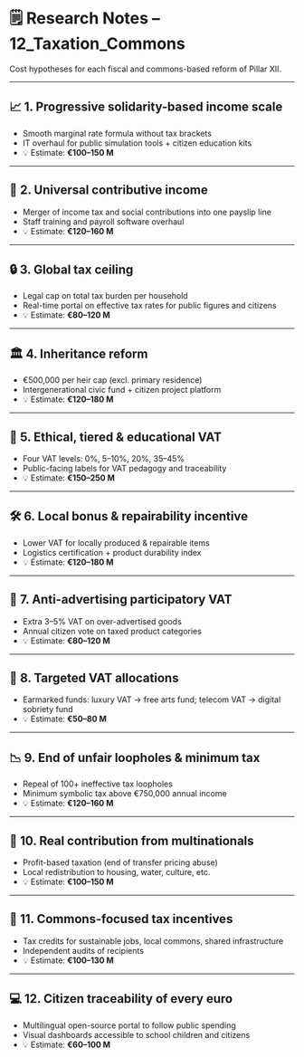 # 🗒️ Research Notes – 12_Taxation_Commons

Cost hypotheses for each fiscal and commons-based reform of Pillar XII.

---

## 📈 1. Progressive solidarity-based income scale

- Smooth marginal rate formula without tax brackets  
- IT overhaul for public simulation tools + citizen education kits  
- 💡 Estimate: **€100–150 M**

---

## 📄 2. Universal contributive income

- Merger of income tax and social contributions into one payslip line  
- Staff training and payroll software overhaul  
- 💡 Estimate: **€120–160 M**

---

## 🔒 3. Global tax ceiling

- Legal cap on total tax burden per household  
- Real-time portal on effective tax rates for public figures and citizens  
- 💡 Estimate: **€80–120 M**

---

## 🏛️ 4. Inheritance reform

- €500,000 per heir cap (excl. primary residence)  
- Intergenerational civic fund + citizen project platform  
- 💡 Estimate: **€120–180 M**

---

## 🛒 5. Ethical, tiered & educational VAT

- Four VAT levels: 0%, 5–10%, 20%, 35–45%  
- Public-facing labels for VAT pedagogy and traceability  
- 💡 Estimate: **€150–250 M**

---

## 🛠️ 6. Local bonus & repairability incentive

- Lower VAT for locally produced & repairable items  
- Logistics certification + product durability index  
- 💡 Estimate: **€120–180 M**

---

## 📢 7. Anti-advertising participatory VAT

- Extra 3–5% VAT on over-advertised goods  
- Annual citizen vote on taxed product categories  
- 💡 Estimate: **€80–120 M**

---

## 🎯 8. Targeted VAT allocations

- Earmarked funds: luxury VAT → free arts fund; telecom VAT → digital sobriety fund  
- 💡 Estimate: **€50–80 M**

---

## 📉 9. End of unfair loopholes & minimum tax

- Repeal of 100+ ineffective tax loopholes  
- Minimum symbolic tax above €750,000 annual income  
- 💡 Estimate: **€120–160 M**

---

## 🏢 10. Real contribution from multinationals

- Profit-based taxation (end of transfer pricing abuse)  
- Local redistribution to housing, water, culture, etc.  
- 💡 Estimate: **€100–150 M**

---

## 🫱 11. Commons-focused tax incentives

- Tax credits for sustainable jobs, local commons, shared infrastructure  
- Independent audits of recipients  
- 💡 Estimate: **€100–130 M**

---

## 💻 12. Citizen traceability of every euro

- Multilingual open-source portal to follow public spending  
- Visual dashboards accessible to school children and citizens  
- 💡 Estimate: **€60–100 M**
